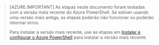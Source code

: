 > [AZURE.IMPORTANT] As etapas neste documento foram testadas com a versão mais recente do Azure PowerShell. Se estiver usando uma versão mais antiga, as etapas poderão não funcionar ou poderão retornar erros.
>
> Para instalar a versão mais recente, use as etapas em [Instalar e configurar o Azure PowerShell](../articles/powershell-install-configure.md) para instalar a versão mais recente.

<!---HONumber=AcomDC_0420_2016-->